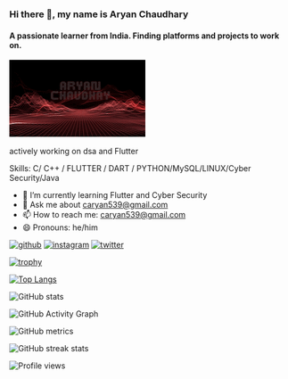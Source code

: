 ### Hi there 👋, my name is Aryan Chaudhary
#### A passionate learner from India. Finding platforms and projects to work on.
![A passionate learner from India. Finding platforms and projects to work on.](https://github.com/aryan-0813/aryan-0813/blob/main/ezgif.com-gif-maker.gif)






actively working on dsa and Flutter

Skills: C/ C++ / FLUTTER / DART / PYTHON/MySQL/LINUX/Cyber Security/Java

- 🌱 I’m currently learning Flutter and Cyber Security
- 💬 Ask me about caryan539@gmail.com 
- 📫 How to reach me: caryan539@gmail.com 
- 😄 Pronouns: he/him 


[<img src='https://cdn.jsdelivr.net/npm/simple-icons@3.0.1/icons/github.svg' alt='github' height='40'>](https://github.com/aryan-0813)  [<img src='https://cdn.jsdelivr.net/npm/simple-icons@3.0.1/icons/instagram.svg' alt='instagram' height='40'>](https://www.instagram.com/_aryan0712/)  [<img src='https://cdn.jsdelivr.net/npm/simple-icons@3.0.1/icons/twitter.svg' alt='twitter' height='40'>](https://twitter.com/aryanch200212162)  

[![trophy](https://github-profile-trophy.vercel.app/?username=aryan-0813)](https://github.com/ryo-ma/github-profile-trophy)

[![Top Langs](https://github-readme-stats.vercel.app/api/top-langs/?username=aryan-0813)](https://github.com/anuraghazra/github-readme-stats)

![GitHub stats](https://github-readme-stats.vercel.app/api?username=aryan-0813&show_icons=true)  

![GitHub Activity Graph](https://activity-graph.herokuapp.com/graph?username=aryan-0813)  

![GitHub metrics](https://metrics.lecoq.io/aryan-0813)  

![GitHub streak stats](https://github-readme-streak-stats.herokuapp.com/?user=aryan-0813)  

![Profile views](https://gpvc.arturio.dev/aryan-0813)  
